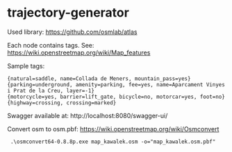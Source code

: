 # trajectory-generator

Used library: https://github.com/osmlab/atlas

Each node contains tags. See: https://wiki.openstreetmap.org/wiki/Map_features

Sample tags:
```
{natural=saddle, name=Collada de Meners, mountain_pass=yes}
{parking=underground, amenity=parking, fee=yes, name=Aparcament Vinyes i Prat de la Creu, layer=-1}
{motorcycle=yes, barrier=lift_gate, bicycle=no, motorcar=yes, foot=no}
{highway=crossing, crossing=marked}
```

Swagger available at: http://localhost:8080/swagger-ui/


Convert osm to osm.pbf:
https://wiki.openstreetmap.org/wiki/Osmconvert

` .\osmconvert64-0.8.8p.exe map_kawalek.osm -o="map_kawalek.osm.pbf"`